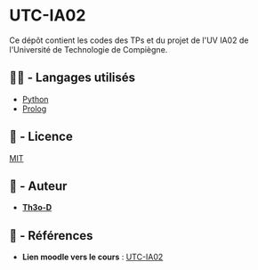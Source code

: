 # UTC-IA02
Ce dépôt contient les codes des TPs et du projet de l'UV IA02 de l'Université de Technologie de Compiègne.

## 👨‍💻 - Langages utilisés

- [Python](https://www.python.org)
- [Prolog](https://fr.wikipedia.org/wiki/Prolog)

## 📝 - Licence

[MIT](LICENSE)

## 📔 - Auteur

-  **[Th3o-D](https://github.com/Th3o-D/)**

## 📑 - Références
- **Lien moodle vers le cours** : [UTC-IA02](https://moodle.utc.fr/course/view.php?id=20)
